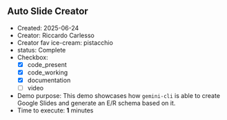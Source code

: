 ## Auto Slide Creator

* Created: 2025-06-24
* Creator: Riccardo Carlesso
* Creator fav ice-cream: pistacchio 
* status: Complete
* Checkbox:
    * [X] code_present
    * [X] code_working
    * [X] documentation
    * [ ] video
* Demo purpose: This demo showcases how `gemini-cli` is able to create Google Slides and generate an E/R schema based on it.
* Time to execute: **1** minutes
